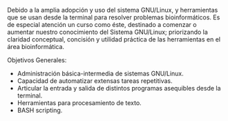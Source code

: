 Debido a la amplia adopción y uso del sistema GNU/Linux, y herramientas que se usan desde la terminal para resolver problemas bioinformáticos. Es de especial atención un curso como éste, destinado a comenzar o aumentar nuestro conocimiento del Sistema GNU/Linux; priorizando la claridad conceptual, concisión y utilidad práctica de las herramientas en el área bioinformática.  

Objetivos Generales:  

* Administración básica-intermedia de sistemas GNU/Linux.
* Capacidad de automatizar extensas tareas repetitivas.
* Articular la entrada y salida de distintos programas asequibles desde la terminal.
* Herramientas para procesamiento de texto.
* BASH scripting.

